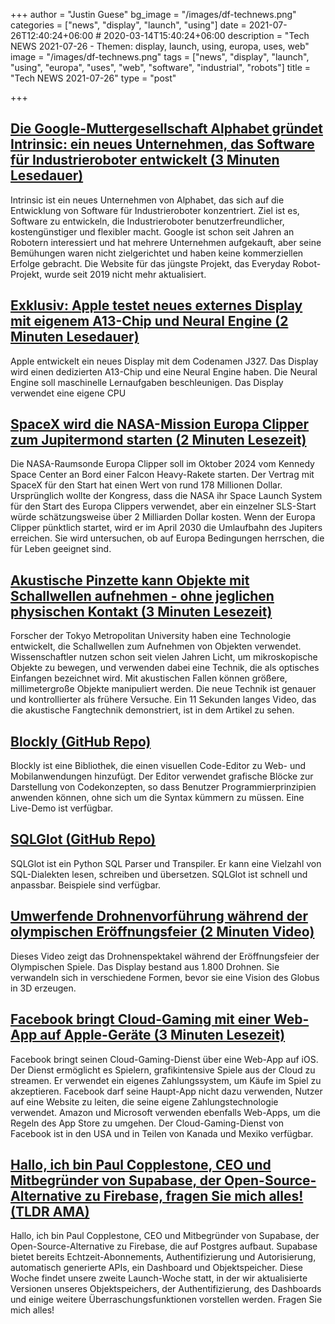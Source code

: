 +++
author = "Justin Guese"
bg_image = "/images/df-technews.png"
categories = ["news", "display", "launch", "using"]
date = 2021-07-26T12:40:24+06:00 # 2020-03-14T15:40:24+06:00
description = "Tech NEWS 2021-07-26 - Themen: display, launch, using, europa, uses, web"
image = "/images/df-technews.png"
tags = ["news", "display", "launch", "using", "europa", "uses", "web", "software", "industrial", "robots"]
title = "Tech NEWS 2021-07-26"
type = "post"

+++

## [Die Google-Muttergesellschaft Alphabet gründet Intrinsic: ein neues Unternehmen, das Software für Industrieroboter entwickelt (3 Minuten Lesedauer)](https://www.theverge.com/2021/7/23/22590109/google-intrinsic-industrial-robotics-company-software)

 Intrinsic ist ein neues Unternehmen von Alphabet, das sich auf die Entwicklung von Software für Industrieroboter konzentriert. Ziel ist es, Software zu entwickeln, die Industrieroboter benutzerfreundlicher, kostengünstiger und flexibler macht. Google ist schon seit Jahren an Robotern interessiert und hat mehrere Unternehmen aufgekauft, aber seine Bemühungen waren nicht zielgerichtet und haben keine kommerziellen Erfolge gebracht. Die Website für das jüngste Projekt, das Everyday Robot-Projekt, wurde seit 2019 nicht mehr aktualisiert.

## [Exklusiv: Apple testet neues externes Display mit eigenem A13-Chip und Neural Engine (2 Minuten Lesedauer)](https://9to5mac.com/2021/07/23/exclusive-apple-testing-new-external-display-with-a-dedicated-a13-chip-and-neural-engine/)

 Apple entwickelt ein neues Display mit dem Codenamen J327. Das Display wird einen dedizierten A13-Chip und eine Neural Engine haben. Die Neural Engine soll maschinelle Lernaufgaben beschleunigen. Das Display verwendet eine eigene CPU

## [SpaceX wird die NASA-Mission Europa Clipper zum Jupitermond starten (2 Minuten Lesezeit)](https://www.engadget.com/spacex-europa-clipper-mission-jupiters-040804303.html)

 Die NASA-Raumsonde Europa Clipper soll im Oktober 2024 vom Kennedy Space Center an Bord einer Falcon Heavy-Rakete starten. Der Vertrag mit SpaceX für den Start hat einen Wert von rund 178 Millionen Dollar. Ursprünglich wollte der Kongress, dass die NASA ihr Space Launch System für den Start des Europa Clippers verwendet, aber ein einzelner SLS-Start würde schätzungsweise über 2 Milliarden Dollar kosten. Wenn der Europa Clipper pünktlich startet, wird er im April 2030 die Umlaufbahn des Jupiters erreichen. Sie wird untersuchen, ob auf Europa Bedingungen herrschen, die für Leben geeignet sind.

## [Akustische Pinzette kann Objekte mit Schallwellen aufnehmen - ohne jeglichen physischen Kontakt (3 Minuten Lesezeit)](https://scitechdaily.com/acoustic-tweezers-can-pick-objects-up-with-sound-waves-without-any-physical-contact/)

 Forscher der Tokyo Metropolitan University haben eine Technologie entwickelt, die Schallwellen zum Aufnehmen von Objekten verwendet. Wissenschaftler nutzen schon seit vielen Jahren Licht, um mikroskopische Objekte zu bewegen, und verwenden dabei eine Technik, die als optisches Einfangen bezeichnet wird. Mit akustischen Fallen können größere, millimetergroße Objekte manipuliert werden. Die neue Technik ist genauer und kontrollierter als frühere Versuche. Ein 11 Sekunden langes Video, das die akustische Fangtechnik demonstriert, ist in dem Artikel zu sehen.

## [Blockly (GitHub Repo)](https://github.com/google/blockly)

 Blockly ist eine Bibliothek, die einen visuellen Code-Editor zu Web- und Mobilanwendungen hinzufügt. Der Editor verwendet grafische Blöcke zur Darstellung von Codekonzepten, so dass Benutzer Programmierprinzipien anwenden können, ohne sich um die Syntax kümmern zu müssen. Eine Live-Demo ist verfügbar.

## [SQLGlot (GitHub Repo)](https://github.com/tobymao/sqlglot)

 SQLGlot ist ein Python SQL Parser und Transpiler. Er kann eine Vielzahl von SQL-Dialekten lesen, schreiben und übersetzen. SQLGlot ist schnell und anpassbar. Beispiele sind verfügbar.

## [Umwerfende Drohnenvorführung während der olympischen Eröffnungsfeier (2 Minuten Video)](https://www.youtube.com/watch?v=t8Zr6qpKPgs/1/0100017ae248f3f8-620c30e0-6622-428e-a348-1adcff6d0e2e-000000/PMYL8zpiFBOhB3WjSAl3UX0gWGwPrGvHYdmeU59Bvec=207)

 Dieses Video zeigt das Drohnenspektakel während der Eröffnungsfeier der Olympischen Spiele. Das Display bestand aus 1.800 Drohnen. Sie verwandeln sich in verschiedene Formen, bevor sie eine Vision des Globus in 3D erzeugen.

## [Facebook bringt Cloud-Gaming mit einer Web-App auf Apple-Geräte (3 Minuten Lesezeit)](https://www.theverge.com/2021/7/23/22589398/facebook-cloud-gaming-web-app-launch-apple)

 Facebook bringt seinen Cloud-Gaming-Dienst über eine Web-App auf iOS. Der Dienst ermöglicht es Spielern, grafikintensive Spiele aus der Cloud zu streamen. Er verwendet ein eigenes Zahlungssystem, um Käufe im Spiel zu akzeptieren. Facebook darf seine Haupt-App nicht dazu verwenden, Nutzer auf eine Website zu leiten, die seine eigene Zahlungstechnologie verwendet. Amazon und Microsoft verwenden ebenfalls Web-Apps, um die Regeln des App Store zu umgehen. Der Cloud-Gaming-Dienst von Facebook ist in den USA und in Teilen von Kanada und Mexiko verfügbar.

## [Hallo, ich bin Paul Copplestone, CEO und Mitbegründer von Supabase, der Open-Source-Alternative zu Firebase, fragen Sie mich alles! (TLDR AMA)](https://tldr.tech/token/6c3ef825381ee396191f77cb92dd1969?redirect=https%3A%2F%2Ftldr.tech%2Fama%2Fpaul-copplestone/1/0100017ae248f3f8-620c30e0-6622-428e-a348-1adcff6d0e2e-000000/leP7oLGrQlr2MbDdHGY2Ykm8o8FGs3gA3SzGfG7va9s=207)

 Hallo, ich bin Paul Copplestone, CEO und Mitbegründer von Supabase, der Open-Source-Alternative zu Firebase, die auf Postgres aufbaut. Supabase bietet bereits Echtzeit-Abonnements, Authentifizierung und Autorisierung, automatisch generierte APIs, ein Dashboard und Objektspeicher. Diese Woche findet unsere zweite Launch-Woche statt, in der wir aktualisierte Versionen unseres Objektspeichers, der Authentifizierung, des Dashboards und einige weitere Überraschungsfunktionen vorstellen werden. Fragen Sie mich alles!

